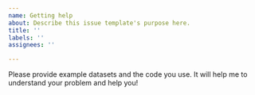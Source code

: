 ```yaml
---
name: Getting help
about: Describe this issue template's purpose here.
title: ''
labels: ''
assignees: ''

---
```


Please provide example datasets and the code you use. It will help me to understand your problem and help you!

